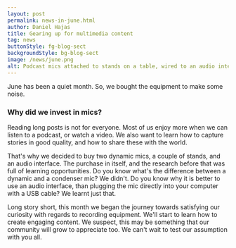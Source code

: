 ```yaml
---
layout: post
permalink: news-in-june.html
author: Daniel Hajas
title: Gearing up for multimedia content
tag: news
buttonStyle: fg-blog-sect
backgroundStyle: bg-blog-sect
image: /news/june.png
alt: Podcast mics attached to stands on a table, wired to an audio interface and a laptop.
---
```


June has been a quiet month.
So, we bought the equipment to make some noise.
<!-- excerpt-end -->

### Why did we invest in mics?

Reading long posts is not for everyone.
Most of us enjoy more when we can listen to a podcast, or watch a video.
We also want to learn how to capture stories in good quality, and how to share these with the world.

That's why we decided to buy two dynamic mics, a couple of stands, and an audio interface.
The purchase in itself, and the research before that was full of learning opportunities.
Do you know what's the difference between a dynamic and a condenser mic?
We didn't.
Do you know why it is better to use an audio interface, than plugging the mic directly into your computer with a USB cable?
We learnt just that.

Long story short, this month we began the journey towards satisfying our curiosity with regards to recording equipment.
We'll start to learn how to create engaging content.
We suspect, this may be something that our community will grow to appreciate too.
We can't wait to test our assumption with you all.